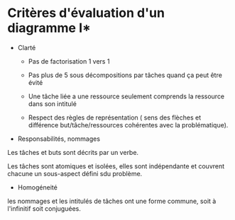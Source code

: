 # Critères d'évaluation d'un diagramme I*

* Clarté

	* Pas de factorisation 1 vers 1

	* Pas plus de 5 sous décompositions par tâches quand ça peut être évité

	* Une tâche liée a une ressource seulement comprends la ressource dans son intitulé

	* Respect des règles de représentation ( sens des flèches et différence but/tâche/ressources cohérentes avec la problématique).

* Responsabilités, nommages

Les tâches et buts sont décrits par un verbe.

Les tâches sont atomiques et isolées, elles sont indépendante et couvrent chacune un sous-aspect défini sdu problème.

* Homogéneité

les nommages et les intitulés de tâches ont une forme commune, soit à l'infinitif soit conjuguées.

